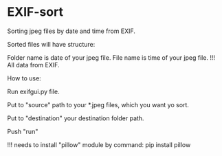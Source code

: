# EXIF-sort
Sorting jpeg files by date and time from EXIF.

Sorted files will have structure:

Folder name is date of your jpeg file.
File name is time of your jpeg file.
!!! All data from EXIF.

How to use:

Run exifgui.py file.

Put to "source" path to your *.jpeg files, which you want yo sort.

Put to "destination" your destination folder path.

Push "run"

!!! needs to install "pillow" module by command: pip install pillow
